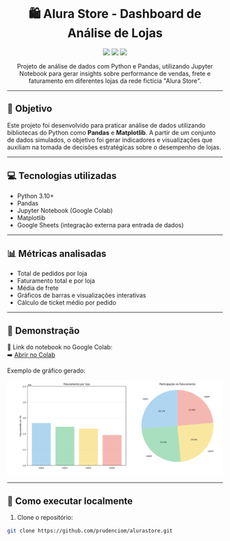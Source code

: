 <h1 align="center">🛍️ Alura Store - Dashboard de Análise de Lojas</h1>

<p align="center">
  <img src="https://img.shields.io/badge/status-concluído-brightgreen?style=flat-square" />
  <img src="https://img.shields.io/badge/feito%20com-pandas%20%7C%20python-blue?style=flat-square" />
  <img src="https://img.shields.io/badge/Desafio%20Alura-Oracle%20ONE-blue?style=flat-square" />
</p>

<p align="center">
  Projeto de análise de dados com Python e Pandas, utilizando Jupyter Notebook para gerar insights sobre performance de vendas, frete e faturamento em diferentes lojas da rede fictícia "Alura Store".
</p>

---

## 🧠 Objetivo

Este projeto foi desenvolvido para praticar análise de dados utilizando bibliotecas do Python como **Pandas** e **Matplotlib**. A partir de um conjunto de dados simulados, o objetivo foi gerar indicadores e visualizações que auxiliam na tomada de decisões estratégicas sobre o desempenho de lojas.

---

## 💻 Tecnologias utilizadas

- Python 3.10+
- Pandas
- Jupyter Notebook (Google Colab)
- Matplotlib
- Google Sheets (integração externa para entrada de dados)

---

## 📊 Métricas analisadas

- Total de pedidos por loja  
- Faturamento total e por loja  
- Média de frete  
- Gráficos de barras e visualizações interativas  
- Cálculo de ticket médio por pedido  

---

## 📸 Demonstração

🔗 Link do notebook no Google Colab:  
➡️ [Abrir no Colab](https://colab.research.google.com/github/prudenciom/alurastore/blob/main/Desafio_AluraStoreBr_Maiara_Franco.ipynb)

Exemplo de gráfico gerado:

<img src="https://github.com/prudenciom/alurastore/blob/main/graficos/grafico_1.png" width="800"/>

---

## 🚀 Como executar localmente

1. Clone o repositório:
```bash
git clone https://github.com/prudenciom/alurastore.git
